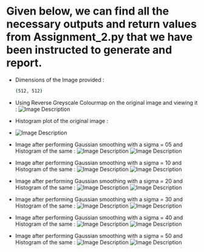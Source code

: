 # Given below, we can find all the necessary outputs and return values from Assignment_2.py that we have been instructed to generate and report.

- Dimensions of the Image provided :
  ```bash
  (512, 512)
  ```
- Using Reverse Greyscale Colourmap on the original image and viewing it :
![Image Description](https://github.com/thewangshu/BrainImaging/blob/main/Assignments/RGS_Brain.png)

- Histogram plot of the original image : 
- ![Image Description](https://github.com/thewangshu/BrainImaging/blob/main/Assignments/RGS_Brain_Hist.png)


- Image after performing Gaussian smoothing with a sigma = 05 and Histogram of the same :
![Image Description](https://github.com/thewangshu/BrainImaging/blob/main/Assignments/sigma_05.png)
![Image Description](https://github.com/thewangshu/BrainImaging/blob/main/Assignments/sigma_05_hist.png)

- Image after performing Gaussian smoothing with a sigma = 10 and Histogram of the same :
![Image Description](https://github.com/thewangshu/BrainImaging/blob/main/Assignments/sigma_10.png)
![Image Description](https://github.com/thewangshu/BrainImaging/blob/main/Assignments/sigma_10_hist.png)

- Image after performing Gaussian smoothing with a sigma = 20 and Histogram of the same :
![Image Description](https://github.com/thewangshu/BrainImaging/blob/main/Assignments/sigma_20.png)
![Image Description](https://github.com/thewangshu/BrainImaging/blob/main/Assignments/sigma_20_hist.png)

- Image after performing Gaussian smoothing with a sigma = 30 and Histogram of the same :
![Image Description](https://github.com/thewangshu/BrainImaging/blob/main/Assignments/sigma_30.png)
![Image Description](https://github.com/thewangshu/BrainImaging/blob/main/Assignments/sigma_30_hist.png)

- Image after performing Gaussian smoothing with a sigma = 40 and Histogram of the same :
![Image Description](https://github.com/thewangshu/BrainImaging/blob/main/Assignments/sigma_40.png)
![Image Description](https://github.com/thewangshu/BrainImaging/blob/main/Assignments/sigma_40_hist.png)

- Image after performing Gaussian smoothing with a sigma = 50 and Histogram of the same :
![Image Description](https://github.com/thewangshu/BrainImaging/blob/main/Assignments/sigma_50.png)
![Image Description](https://github.com/thewangshu/BrainImaging/blob/main/Assignments/sigma_50_hist.png)
